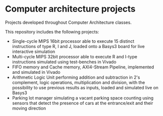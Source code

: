 # Computer architecture projects

Projects developed throughout Computer Architecture classes.

This repository includes the following projects:

* Single-cycle MIPS 16bit processor able to execute 15 distinct instructions of type R, I and J, loaded onto a Basys3 board for live interactive simulation
* Multi-cycle MIPS 32bit processor able to execute R and I-type instructions simulated using test-benches in Vivado
* FIFO memory and Cache memory, AXI4-Stream Pipeline, implemented and simulated in Vivado
* Arithmetic Logic Unit performing addition and subtraction in 2's complement, logic operations, multiplication and division, with the possibility to use previous results as inputs, loaded and simulated live on Basys3
* Parking lot manager simulating a vacant parking space counting using sensors that detect the presence of cars at the entrance/exit and their moving direction
